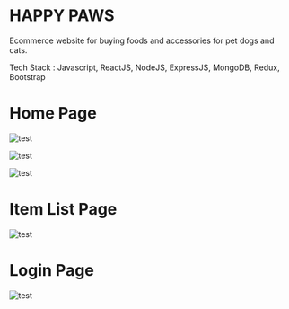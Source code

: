 # HAPPY PAWS

Ecommerce website for buying foods and accessories for pet dogs and cats.

Tech Stack : Javascript, ReactJS, NodeJS, ExpressJS, MongoDB, Redux, Bootstrap

# Home Page

![test](https://github.com/debarati10/happy-paws/blob/cdcd29f1d3658350296598447ba049e8280d8305/pic1.png)

![test](https://github.com/debarati10/happy-paws/blob/cdcd29f1d3658350296598447ba049e8280d8305/pic2.png)

![test](https://github.com/debarati10/happy-paws/blob/cdcd29f1d3658350296598447ba049e8280d8305/pic3.png)

# Item List Page

![test](https://github.com/debarati10/happy-paws/blob/cdcd29f1d3658350296598447ba049e8280d8305/pic4.png)

# Login Page

![test](https://github.com/debarati10/happy-paws/blob/cdcd29f1d3658350296598447ba049e8280d8305/pic5.png)
